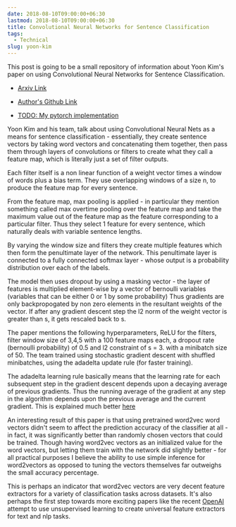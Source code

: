 ```yaml
---
date: 2018-08-10T09:00:00+06:30
lastmod: 2018-08-10T09:00:00+06:30
title: Convolutional Neural Networks for Sentence Classification
tags:
  - Technical
slug: yoon-kim
---
```


This post is going to be a small repository of information about Yoon Kim's paper on using Convolutional Neural Networks for Sentence Classification.

- [Arxiv Link](https://arxiv.org/abs/1408.5882)
  
- [Author's Github Link](https://github.com/yoonkim/CNN_sentence)

- [TODO: My pytorch implementation](github.com/calmdownkarm)
  
Yoon Kim and his team, talk about using Convolutional Neural Nets as a means for sentence classification - essentially, they create sentence vectors by taking word vectors and concatenating them together, then pass them through layers of convolutions or filters to create what they call a feature map, which is literally just a set of filter outputs. 

Each filter itself is a non linear function of a weight vector times a window of words plus a bias term. They use overlapping windows of a size n, to produce the feature map for every sentence. 

From the feature map, max pooling is applied - in particular they mention something called max overtime pooling over the feature map and take the maximum value out of the feature map as the feature corresponding to a particular filter. Thus they select 1 feature for every sentence, which naturally deals with variable sentence lengths. 

By varying the window size and filters they create multiple features which then form the penultimate layer of the network. This penultimate layer is connected to a fully connected softmax layer - whose output is a probability distribution over each of the labels. 

The model then uses dropout by using a masking vector - the layer of features is multiplied element-wise by a vector of bernoulli variables (variables that can be either 0 or 1 by some probability) Thus gradients are only backpropogated by non zero elements in the resultant weights of the vector. If after any gradient descent step the l2 norm of the weight vector is greater than s, it gets rescaled back to s. 

The paper mentions the following hyperparameters, ReLU for the filters, filter window size of 3,4,5 with a 100 feature maps each, a dropout rate (bernoulli probability) of 0.5 and l2 constraint of s = 3. with a minibatch size of 50. The team trained using stochastic gradient descent with shuffled minibatches, using the adadelta update rule (for faster training). 

The adadelta learning rule basically means that the learning rate for each subsequent step in the gradient descent depends upon a decaying average of previous gradients. Thus the running average of the gradient at any step in the algorithm depends upon the previous average and the current gradient. This is explained much better [here](http://ruder.io/optimizing-gradient-descent/index.html#adadelta)

An interesting result of this paper is that using pretrained word2vec word vectors didn't seem to affect the prediction accuracy of the classifier at all - in fact, it was significantly better than randomly chosen vectors that could be trained. Though having word2vec vectors as an initialized value for the word vectors, but letting them train with the network did slightly better - for all practical purposes I believe the ability to use simple inference for word2vectors as opposed to tuning the vectors themselves far outweighs the small accuracy percentage. 

This is perhaps an indicator that word2vec vectors are very decent feature extractors for a variety of classification tasks across datasets. It's also perhaps the first step towards more exciting papers like the recent [OpenAI](https://blog.openai.com/language-unsupervised/) attempt to use unsupervised learning to create universal feature extractors for text and nlp tasks.